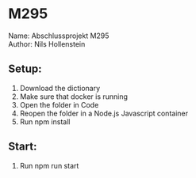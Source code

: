# M295
Name: Abschlussprojekt M295  
Author: Nils Hollenstein

## Setup:
1. Download the dictionary
2. Make sure that docker is running
3. Open the folder in Code
4. Reopen the folder in a Node.js Javascript container
5. Run npm install

## Start:
1. Run npm run start
